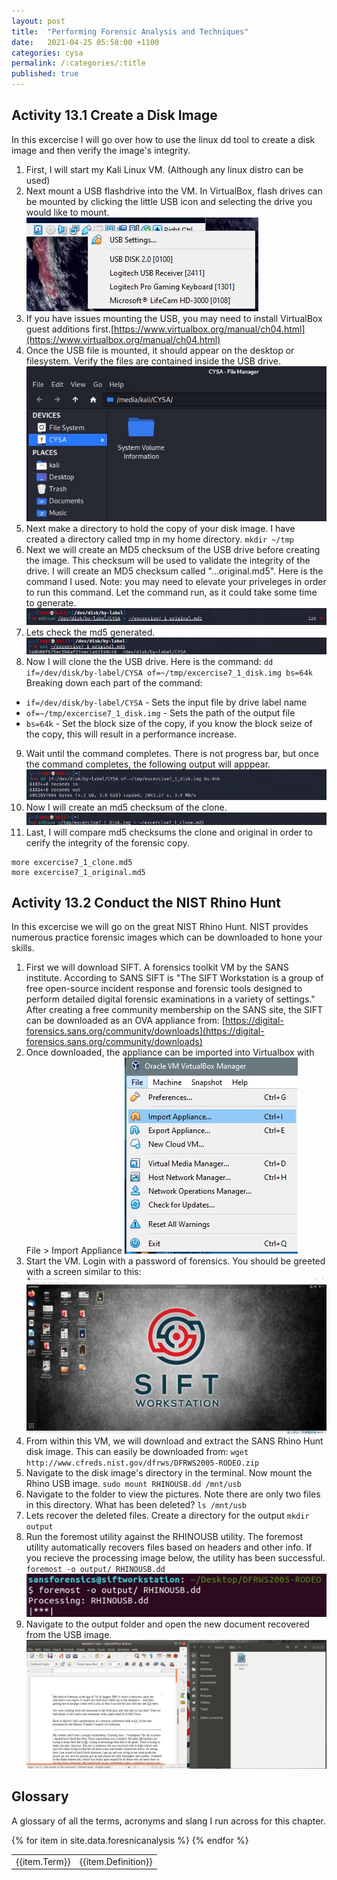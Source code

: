 ```yaml
---
layout: post
title:  "Performing Forensic Analysis and Techniques"
date:   2021-04-25 05:58:00 +1100
categories: cysa 
permalink: /:categories/:title
published: true
---
```


## Activity 13.1 Create a Disk Image
In this excercise I will go over how to use the linux dd tool to create a disk image and then verify the image's integrity.

1. First, I will start my Kali Linux VM. (Although any linux distro can be used)
2. Next mount a USB flashdrive into the VM. In VirtualBox, flash drives can be mounted by clicking the little USB icon and selecting the drive you would like to mount.
![Forensics](\assets\img\forensics.jpg) 
3. If you have issues mounting the USB, you may need to install VirtualBox guest additions first.[https://www.virtualbox.org/manual/ch04.html](https://www.virtualbox.org/manual/ch04.html)
4. Once the USB file is mounted, it should appear on the desktop or filesystem. Verify the files are contained inside the USB drive.
![Forensics](\assets\img\forensics2.jpg)
5. Next make a directory to hold the copy of your disk image. I have created a directory called tmp in my home directory.
`mkdir ~/tmp` 
6. Next we will create an MD5 checksum of the USB drive before creating the image. This checksum will be used to validate the integrity of the drive. 
I will create an MD5 checksum called "...original.md5". Here is the command I used. 
Note: you may need to elevate your priveleges in order to run this command. Let the command run, as it could take some time to generate. 
![Forensics](\assets\img\forensics4.jpg)
7. Lets check the md5 generated. 
![Forensics](\assets\img\forensics5.jpg)
8. Now I will clone the the USB drive. Here is the command:
`dd if=/dev/disk/by-label/CYSA of=~/tmp/excercise7_1_disk.img bs=64k`
Breaking down each part of the command:
* `if=/dev/disk/by-label/CYSA` - Sets the input file by drive label name
* `of=~/tmp/excercise7_1_disk.img` - Sets the path of the output file
* `bs=64k` - Set the block size of the copy, if you know the block seize of the copy, this will result in a performance increase.
9. Wait until the command completes. There is not progress bar, but once the command completes, the following output will apppear.
![Forensics](\assets\img\forensics6.jpg)
10. Now I will create an md5 checksum of the clone. 
![Forensics](\assets\img\forensics7.jpg)
11. Last, I will compare md5 checksums the clone and original in order to cerify the integrity of the forensic copy.
```
more excercise7_1_clone.md5 
more excercise7_1_original.md5
```


## Activity 13.2 Conduct the NIST Rhino Hunt
In this excercise we will go on the great NIST Rhino Hunt. 
NIST provides numerous practice forensic images which can be downloaded to hone your skills.

1. First we will download SIFT. A forensics toolkit VM by the SANS institute. According to SANS SIFT is "The SIFT Workstation is a group of free open-source incident response and forensic tools designed to perform detailed digital forensic examinations in a variety of settings." After creating a free community membership on the SANS site, the SIFT can be downloaded as an OVA appliance from:
[https://digital-forensics.sans.org/community/downloads](https://digital-forensics.sans.org/community/downloads)
2. Once downloaded, the appliance can be imported into Virtualbox with File > Import Appliance
![Forensics](\assets\img\sift.jpg)
3. Start the VM. Login with a password of forensics. You should be greeted with a screen similar to this:
![Forensics](\assets\img\sift2.jpg) 
4. From within this VM, we will download and extract the SANS Rhino Hunt disk image. This can easily be downloaded from:
`wget http://www.cfreds.nist.gov/dfrws/DFRWS2005-RODEO.zip`
5. Navigate to the disk image's directory in the terminal. Now mount the Rhino USB image.
`sudo mount RHINOUSB.dd /mnt/usb`
6. Navigate to the folder to view the pictures. Note there are only two files in this directory. What has been deleted?
`ls /mnt/usb`
7. Lets recover the deleted files. Create a directory for the output
`mkdir output`
8. Run the foremost utility against the RHINOUSB utility. The foremost utility automatically recovers files based on headers and other info. If you recieve the processing image below, the utility has been successful.
`foremost -o output/ RHINOUSB.dd`
![Forensics](\assets\img\sift3.jpg) 
9. Navigate to the output folder and open the new document recovered from the USB image. 
![Forensics](\assets\img\sift4.jpg) 

## Glossary
A glossary of all the terms, acronyms and slang I run across for this chapter.

<table>
{% for item in site.data.foresnicanalysis %}
    <tr>
        <td>{{item.Term}}</td> 
        <td>{{item.Definition}}</td>
    </tr>
{% endfor %}
</table>